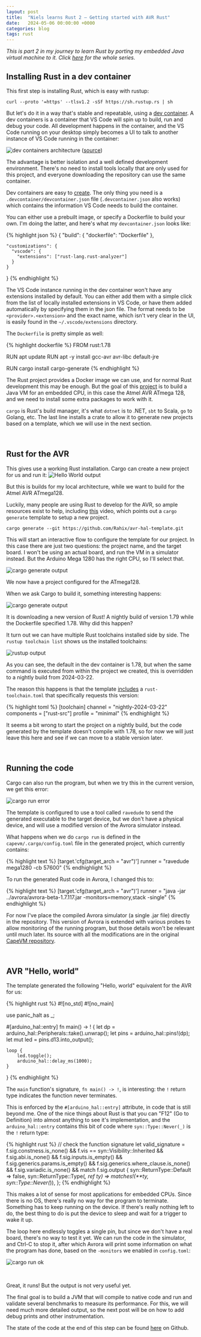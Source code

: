 ```yaml
---
layout: post
title:  "Niels learns Rust 2 — Getting started with AVR Rust"
date:   2024-05-06 00:00:00 +0000
categories: blog
tags: rust
---
```


*This is part 2 in my journey to learn Rust by porting my embedded Java virtual machine to it.
Click [here](/blog/tag/rust) for the whole series.*

## Installing Rust in a dev container

This first step is installing Rust, which is easy with rustup:

`curl --proto '=https' --tlsv1.2 -sSf https://sh.rustup.rs | sh`


But let's do it in a way that's stable and repeatable, using a [dev container](https://code.visualstudio.com/docs/devcontainers/containers). A dev containers is a container that VS Code will spin up to build, run and debug your code. All development happens in the container, and the VS Code running on your desktop simply becomes a UI to talk to another instance of VS Code running in the container:

![dev containers architecture](/assets/img/2024-05-06-dev-containers.png)
([source](https://code.visualstudio.com/docs/devcontainers/containers))

The advantage is better isolation and a well defined development environment. There's no need to install tools locally that are only used for this project, and everyone downloading the repository can use the same container.

Dev containers are easy to [create](https://code.visualstudio.com/docs/devcontainers/create-dev-container). The only thing you need is a `.devcontainer/devcontainer.json` file (`.devcontainer.json` also works) which contains the information VS Code needs to build the container.

You can either use a prebuilt image, or specify a Dockerfile to build your own. I'm doing the latter, and here's what my `devcontainer.json` looks like:

{% highlight json %}
{
    "build": { "dockerfile": "Dockerfile" },

    "customizations": {
      "vscode": {
        "extensions": ["rust-lang.rust-analyzer"]
      }
    }
}
{% endhighlight %}

The VS Code instance running in the dev container won't have any extensions installed by default. You can either add them with a simple click from the list of locally installed extensions in VS Code, or have them added automatically by specifying them in the json file. The format needs to be `<provider>.<extension>` and the exact name, which isn't very clear in the UI, is easily found in the `~/.vscode/extensions` directory.

The `Dockerfile` is pretty simple as well:

{% highlight dockerfile %}
FROM rust:1.78

RUN apt update
RUN apt -y install gcc-avr avr-libc default-jre

RUN cargo install cargo-generate
{% endhighlight %}

The Rust project provides a Docker image we can use, and for normal Rust development this may be enough. But the goal of this [project](/blog/2024/05/01/niels-learns-rust-1.html#the-project) is to build a Java VM for an embedded CPU, in this case the Atmel AVR ATmega 128, and we need to install some extra packages to work with it.

`cargo` is Rust's build manager, it's what `dotnet` is to .NET, `sbt` to Scala, `go` to Golang, etc. The last line installs a crate to allow it to generate new projects based on a template, which we will use in the next section. 

<br>

## Rust for the AVR

This gives use a working Rust installation. Cargo can create a new project for us and run it:
![Hello World output](/assets/img/2024-05-06-hello-world.png)

But this is builds for my local architecture, while we want to build for the Atmel AVR ATmega128.

Luckily, many people are using Rust to develop for the AVR, so ample resources exist to help, including [this](https://www.reddit.com/r/rust/comments/vm3n3d/microdosing_rust_why_how_to_get_started_with_avr/) video, which points out a `cargo generate` template to setup a new project.


`cargo generate --git https://github.com/Rahix/avr-hal-template.git`

This will start an interactive flow to configure the template for our project. In this case there are just two questions: the project name, and the target board. I won't be using an actual board, and run the VM in a simulator instead. But the Arduino Mega 1280 has the right CPU, so I'll select that.

![cargo generate output](/assets/img/2024-05-06-cargo-generate.png)

We now have a project configured for the ATmega128.

When we ask Cargo to build it, something interesting happens:

![cargo generate output](/assets/img/2024-05-06-cargo-build-1.png)

It is downloading a new version of Rust! A nightly build of version 1.79 while the Dockerfile specified 1.78. Why did this happen?

It turn out we can have multiple Rust toolchains installed side by side. The `rustup toolchain list` shows us the installed toolchains:

![rustup output](/assets/img/2024-05-06-rustup.png)

As you can see, the default in the dev container is 1.78, but when the same command is executed from within the project we created, this is overridden to a nightly build from 2024-03-22.

The reason this happens is that the template [includes](https://github.com/Rahix/avr-hal-template/commit/2df44405fe5d9f999eb86c99ef18677ae820e87a) a `rust-toolchain.toml` that specifically requests this version:

{% highlight toml %}
[toolchain]
channel = "nightly-2024-03-22"
components = ["rust-src"]
profile = "minimal"
{% endhighlight %}

It seems a bit wrong to start the project on a nightly build, but the code generated by the template doesn't compile with 1.78, so for now we will just leave this here and see if we can move to a stable version later.

<br>

## Running the code

Cargo can also run the program, but when we try this in the current version, we get this error:

![cargo run error](/assets/img/2024-05-06-cargo-run-error.png)

The template is configured to use a tool called `ravedude` to send the generated executable to the target device, but we don't have a physical device, and will use a modified version of the Avrora simulator instead.

What happens when we do `cargo run` is defined in the `capevm/.cargo/config.toml` file in the generated project, which currently contains:

{% highlight text %}
[target.'cfg(target_arch = "avr")']
runner = "ravedude mega1280 -cb 57600"
{% endhighlight %}

To run the generated Rust code in Avrora, I changed this to:

{% highlight text %}
[target.'cfg(target_arch = "avr")']
runner = "java -jar ../avrora/avrora-beta-1.7.117.jar -monitors=memory,stack -single"
{% endhighlight %}

For now I've place the compiled Avrora simulator (a single .jar file) directly in the repository. This version of Avrora is extended with various probes to allow monitoring of the running program, but those details won't be relevant until much later. Its source with all the modifications are in the original [CapeVM repository](https://github.com/nielsreijers/capevm).


<br>

## AVR "Hello, world"

The template generated the following "Hello, world" equivalent for the AVR for us:

{% highlight rust %}
#![no_std]
#![no_main]

use panic_halt as _;

#[arduino_hal::entry]
fn main() -> ! {
    let dp = arduino_hal::Peripherals::take().unwrap();
    let pins = arduino_hal::pins!(dp);
    let mut led = pins.d13.into_output();

    loop {
        led.toggle();
        arduino_hal::delay_ms(1000);
    }
}
{% endhighlight %}

The `main` function's signature, `fn main() -> !`, is interesting: the `!` return type indicates the function never terminates.

This is enforced by the `#[arduino_hal::entry]` attribute, in code that is still beyond me. One of the nice things about Rust is that you can "F12" (Go to Definition) into almost anything to see it's implementation, and the `arduino_hal::entry` contains this bit of code where `syn::Type::Never(_)` is the `!` return type:

{% highlight rust %}
    // check the function signature
    let valid_signature = f.sig.constness.is_none()
        && f.vis == syn::Visibility::Inherited
        && f.sig.abi.is_none()
        && f.sig.inputs.is_empty()
        && f.sig.generics.params.is_empty()
        && f.sig.generics.where_clause.is_none()
        && f.sig.variadic.is_none()
        && match f.sig.output {
            syn::ReturnType::Default => false,
            syn::ReturnType::Type(_, ref ty) => matches!(**ty, syn::Type::Never(_)),
        };
{% endhighlight %}

This makes a lot of sense for most applications for embedded CPUs. Since there is no OS, there's really no way for the program to terminate. Something has to keep running on the device. If there's really nothing left to do, the best thing to do is put the device to sleep and wait for a trigger to wake it up.

The loop here endlessly toggles a single pin, but since we don't have a real board, there's no way to test it yet. We can run the code in the simulator, and Ctrl-C to stop it, after which Avrora will print some information on what the program has done, based on the `-monitors` we enabled in `config.toml`:

![cargo run ok](/assets/img/2024-05-06-cargo-run-ok.png)

<br>

Great, it runs! But the output is not very useful yet.

The final goal is to build a JVM that will compile to native code and run and validate several benchmarks to measure its performance. For this, we will need much more detailed output, so the next post will be on how to add debug prints and other instrumentation.

The state of the code at the end of this step can be found [here](https://github.com/nielsreijers/capevm-rust/releases/tag/post-2) on Github.
